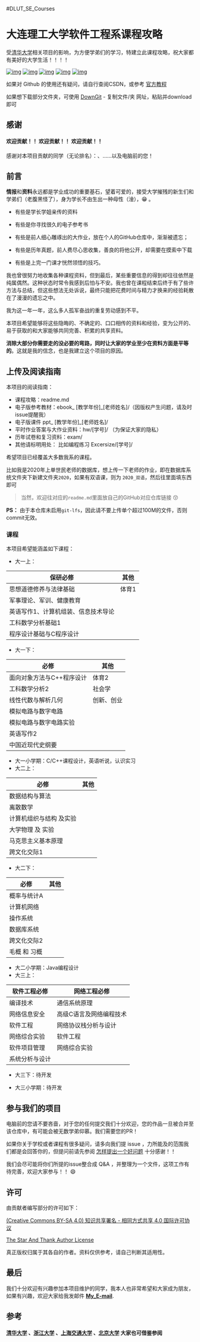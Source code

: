 #DLUT_SE_Courses

# 大连理工大学软件工程系课程攻略

受[清华大学](https://github.com/Salensoft/thu-cst-cracker)相关项目的影响，为方便学弟们的学习，特建立此课程攻略，祝大家都有美好的大学生活！！！！

[![img](https://camo.githubusercontent.com/4244a0a14af220f228e9ce9d76b22438a2c0ef8f/68747470733a2f2f696d672e736869656c64732e696f2f6769746875622f77617463686572732f436f6f6c5068696c4368656e2f534a54552d436f75727365732e737667)](https://github.com/dingiso/thu-cst-cracker/watchers) [![img](https://camo.githubusercontent.com/122811de785cdf547053302daa95f99f93e1964a/68747470733a2f2f696d672e736869656c64732e696f2f6769746875622f73746172732f436f6f6c5068696c4368656e2f534a54552d436f75727365732e737667)](https://github.com/CoolPhilChen/SJTU-Courses/stargazers) [![img](https://camo.githubusercontent.com/2cd1c70e9cad79477f29ad76a64c689eb83e9ce4/68747470733a2f2f696d672e736869656c64732e696f2f6769746875622f666f726b732f436f6f6c5068696c4368656e2f534a54552d436f75727365732e737667)](https://github.com/CoolPhilChen/SJTU-Courses/network/members) [![img](https://camo.githubusercontent.com/ba1d2df945a7f1cbaa138a4d0cbad6cdd5e3eb64/68747470733a2f2f696d672e736869656c64732e696f2f6769746875622f7265706f2d73697a652f436f6f6c5068696c4368656e2f534a54552d436f75727365732e737667)](https://camo.githubusercontent.com/ba1d2df945a7f1cbaa138a4d0cbad6cdd5e3eb64/68747470733a2f2f696d672e736869656c64732e696f2f6769746875622f7265706f2d73697a652f436f6f6c5068696c4368656e2f534a54552d436f75727365732e737667) [![img](https://camo.githubusercontent.com/7445325e5f87e3898775db7e4e7ba22fefb46868/68747470733a2f2f696d672e736869656c64732e696f2f6769746875622f636f6e7472696275746f72732f436f6f6c5068696c4368656e2f534a54552d436f75727365732e737667)](https://github.com/CoolPhilChen/SJTU-Courses/graphs/contributors)



如果对 Github 的使用还有疑问，请自行查阅CSDN，或参考 [官方教程](https://guides.github.com/activities/hello-world/)

如果想下载部分文件夹，可使用 [DownGit](http://zhoudaxiaa.gitee.io/downgit/#/home) - 复制文件/夹 网址，粘贴并download即可

## 感谢

#### 欢迎贡献！！ 欢迎贡献！！ 欢迎贡献！！

感谢对本项目贡献的同学（无论排名）：、……以及电脑前的您！

## 前言

**情报**和**资料**永远都是学业成功的重要基石，望着可爱的，接受大学摧残的新生们和学弟们（老腹黑怪了），身为学长不由生出一种母性（淦），:grin:  。

* 有些是学长学姐亲传的资料

* 有些是你寻找很久的电子参考书
* 有些是前人细心雕琢出的大作业，放在个人的GitHub仓库中，渐渐被遗忘；

* 有些是历年真题，前人费尽心思收集，善良的将他公开，却需要在摸索中下载
* 有些是上完一门课才恍然领悟的技巧。

我也曾很努力地收集各种课程资料，但到最后，某些重要信息的得到却往往依然是纯属偶然。这种状态时常令我感到后怕与不安。我也曾在课程结束后终于有了些许方法与总结，但这些想法无处诉说，最终只能把花费时间与精力才换来的经验耗散在了漫漫的遗忘之中。

我为这一年一年，这么多人孤军奋战的重复劳动感到不平。

本项目希望能够将这些隐晦的、不确定的、口口相传的资料和经验，变为公开的、易于获取的和大家能够共同完善、积累的共享资料。

**消除大部分你需要走的没必要的弯路，同时让大家的学业至少在资料方面是平等的**。这就是我的信念，也是我建立这个项目的原因。

## 上传及阅读指南

本项目的阅读指南：

- 课程攻略：readme.md
- 电子版参考教材：ebook_ [教学年份]_[老师姓名]/（因版权产生问题，请及时issue提醒我）
- 电子版课件 ppt_ [教学年份]_[老师姓名]/
- 平时作业答案与大作业资料：hw/[学号]/ （为保证大家的隐私）
- 历年试卷和复习资料：exam/
- 其他请标明用处：  比如编程练习 Excersize/[学号]/

希望项目已经覆盖大多数我系的课程。

比如我是2020年上单世民老师的数据库，想上传一下老师的作业，即在数据库系统文件夹下新建文件夹`2020`，如果有双语课，则为 `2020_双语`，然后往里面填东西即可

>  当然，欢迎往对应的`readme.md`里面放自己的GitHub对应仓库链接 :kissing_closed_eyes:

**PS：** 由于本仓库未启用`git-lfs`，因此请不要上传单个超过100M的文件，否则commit无效。

### 课程

本项目希望能涵盖如下课程：

- 大一上：

| 保研必修                            | 其他  |
| ----------------------------------- | ----- |
| 思想道德修养与法律基础              | 体育1 |
| 军事理论、军训、健康教育            |       |
| 英语写作1、计算机组装、信息技术导论 |       |
| 工科数学分析基础1                   |       |
| 程序设计基础与C程序设计             |       |

- 大一下：

| 必修                      | 其他       |
| ------------------------- | ---------- |
| 面向对象方法与C++程序设计 | 体育2      |
| 工科数学分析2             | 社会学     |
| 线性代数与解析几何        | 创新、创业 |
| 模拟电路与数字电路        |            |
| 模拟电路与数字电路实验    |            |
| 英语写作2                 |            |
| 中国近现代史纲要          |            |

- 大一小学期：C/C++课程设计，英语听说，认识实习
- 大二上：

| 必修                    | 其他 |
| ----------------------- | ---- |
| 数据结构与算法          |      |
| 离散数学                |      |
| 计算机组织与结构 及实验 |      |
| 大学物理 及 实验        |      |
| 马克思主义基本原理      |      |
| 跨文化交际1             |      |

- 大二下：

| 必修         | 其他 |
| ------------ | ---- |
| 概率与统计A  |      |
| 计算机网络   |      |
| 操作系统     |      |
| 数据库系统   |      |
| 跨文化交际2  |      |
| 毛概 和 习概 |      |

- 大二小学期：Java编程设计
- 大三上：

| 软件工程必修   | 网络工程必修            |
| -------------- | ----------------------- |
| 编译技术       | 通信系统原理            |
| 网络信息安全   | 高级C语言及网络编程技术 |
| 软件工程       | 网络协议栈分析与设计    |
| 网络综合实验   | 软件工程                |
| 软件项目管理   | 网络综合实验            |
| 系统分析与设计 |                         |

- 大三下：待开发

- 大三小学期：待开发



## 参与我们的项目

电脑前的您请不要吝啬，对于您的任何提交我们十分欢迎，您的作品一旦被合并至该仓库中，有可能会被无数学弟仰慕。我们需要您的PR！

如果你关于学校或者课程有很多疑问，请多向我们提 issue ，力所能及的范围我们都是会回答你的，但提问前请先参阅  [怎样提出一个好问题](https://github.com/ryanhanwu/How-To-Ask-Questions-The-Smart-Way/blob/master/README-zh_CN.md) 十分感谢！！

我们会尽可能将你们所提的issue整合成 Q&A ，并整理为一个文件，这项工作有待完善，欢迎大家参与！！ :smile: 

## 许可

由贡献者编写部分的许可如下：

[(Creative Commons BY-SA 4.0) 知识共享署名 - 相同方式共享 4.0 国际许可协议](https://creativecommons.org/licenses/by-nc-sa/4.0/deed.zh)

[The Star And Thank Author License](https://github.com/zTrix/sata-license)

真正版权归属于其各自的作者。资料仅供参考，请自己判断其适用性。

## 最后

我们十分欢迎有兴趣参加本项目维护的同学，我本人也非常希望和大家成为朋友，如果有兴趣，欢迎大家给我发邮件 **[My_E-mail](mailto:1037139985@qq.com)**.

## 参考

#### [清华大学](https://github.com/Salensoft/thu-cst-cracker) 、[浙江大学](https://github.com/QSCTech/zju-icicles) 、[上海交通大学](https://github.com/c-hj/SJTU-Courses) 、[北京大学](https://github.com/lib-pku/libpku)  大家也可借鉴参阅
